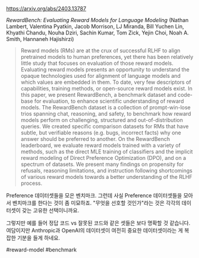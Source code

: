 https://arxiv.org/abs/2403.13787

*RewardBench: Evaluating Reward Models for Language Modeling* (Nathan Lambert, Valentina Pyatkin, Jacob Morrison, LJ Miranda, Bill Yuchen Lin, Khyathi Chandu, Nouha Dziri, Sachin Kumar, Tom Zick, Yejin Choi, Noah A. Smith, Hannaneh Hajishirzi)

> Reward models (RMs) are at the crux of successful RLHF to align pretrained models to human preferences, yet there has been relatively little study that focuses on evaluation of those reward models. Evaluating reward models presents an opportunity to understand the opaque technologies used for alignment of language models and which values are embedded in them. To date, very few descriptors of capabilities, training methods, or open-source reward models exist. In this paper, we present RewardBench, a benchmark dataset and code-base for evaluation, to enhance scientific understanding of reward models. The RewardBench dataset is a collection of prompt-win-lose trios spanning chat, reasoning, and safety, to benchmark how reward models perform on challenging, structured and out-of-distribution queries. We created specific comparison datasets for RMs that have subtle, but verifiable reasons (e.g. bugs, incorrect facts) why one answer should be preferred to another. On the RewardBench leaderboard, we evaluate reward models trained with a variety of methods, such as the direct MLE training of classifiers and the implicit reward modeling of Direct Preference Optimization (DPO), and on a spectrum of datasets. We present many findings on propensity for refusals, reasoning limitations, and instruction following shortcomings of various reward models towards a better understanding of the RLHF process.

Preference 데이터셋들을 모은 벤치마크. 그런데 사실 Preference 데이터셋들을 모아서 벤치마크를 한다는 것이 좀 미묘하죠. "무엇을 선호할 것인가"라는 것은 각각의 데이터셋이 갖는 고유한 선택이니까요.

그렇지만 예를 들어 정답 코드 vs 잘못된 코드와 같은 셋들은 보다 명확할 것 같습니다. 여담이지만 Anthropic과 OpenAI의 데이터셋이 여전히 중요한 데이터셋이라는 게 복잡한 기분을 들게 하네요.

#reward-model #benchmark 